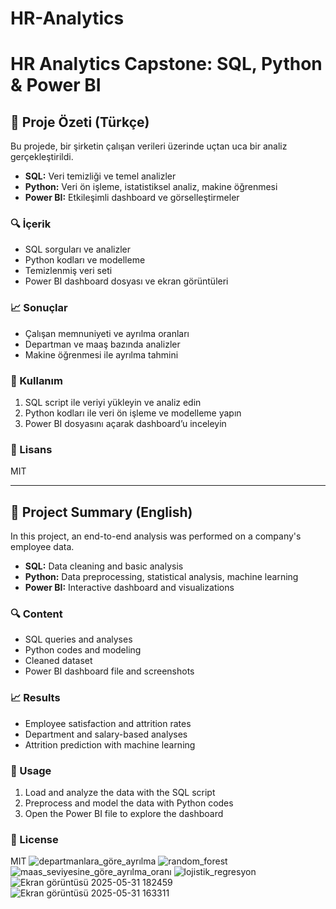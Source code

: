 # HR-Analytics
# HR Analytics Capstone: SQL, Python & Power BI

## 📌 Proje Özeti (Türkçe)

Bu projede, bir şirketin çalışan verileri üzerinde uçtan uca bir analiz gerçekleştirildi.  
- **SQL:** Veri temizliği ve temel analizler  
- **Python:** Veri ön işleme, istatistiksel analiz, makine öğrenmesi  
- **Power BI:** Etkileşimli dashboard ve görselleştirmeler

### 🔍 İçerik
- SQL sorguları ve analizler
- Python kodları ve modelleme
- Temizlenmiş veri seti
- Power BI dashboard dosyası ve ekran görüntüleri

### 📈 Sonuçlar
- Çalışan memnuniyeti ve ayrılma oranları
- Departman ve maaş bazında analizler
- Makine öğrenmesi ile ayrılma tahmini

### 🚀 Kullanım
1. SQL script ile veriyi yükleyin ve analiz edin
2. Python kodları ile veri ön işleme ve modelleme yapın
3. Power BI dosyasını açarak dashboard’u inceleyin

### 📝 Lisans
MIT

---

## 📌 Project Summary (English)

In this project, an end-to-end analysis was performed on a company's employee data.  
- **SQL:** Data cleaning and basic analysis  
- **Python:** Data preprocessing, statistical analysis, machine learning  
- **Power BI:** Interactive dashboard and visualizations

### 🔍 Content
- SQL queries and analyses
- Python codes and modeling
- Cleaned dataset
- Power BI dashboard file and screenshots

### 📈 Results
- Employee satisfaction and attrition rates
- Department and salary-based analyses
- Attrition prediction with machine learning

### 🚀 Usage
1. Load and analyze the data with the SQL script
2. Preprocess and model the data with Python codes
3. Open the Power BI file to explore the dashboard

### 📝 License
MIT
![departmanlara_göre_ayrılma](https://github.com/user-attachments/assets/1c27264f-54d5-469b-a00e-6d20a3779251)
![random_forest](https://github.com/user-attachments/assets/ef200049-0c4f-46e1-a23d-cd2ee78aaebe)
![maas_seviyesine_göre_ayrılma_oranı](https://github.com/user-attachments/assets/0ed6e13d-9e3a-44b4-8b5c-038dc133db73)
![lojistik_regresyon](https://github.com/user-attachments/assets/7edfcf74-b503-4a49-8d1f-2d3cd9bbd5e4)
![Ekran görüntüsü 2025-05-31 182459](https://github.com/user-attachments/assets/d59df952-a775-43f3-9c98-ae5ac99e24d9)
![Ekran görüntüsü 2025-05-31 163311](https://github.com/user-attachments/assets/4793b738-6f47-46f0-a178-be7148594bbf)

